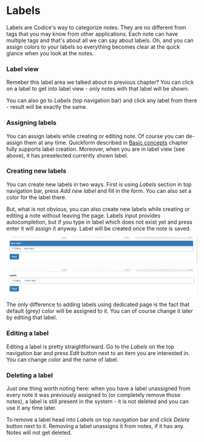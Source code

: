 # Labels

Labels are Codice's way to categorize notes. They are no different from tags that you may
know from other applications. Each note can have multiple tags and that's about all we can
say about labels. Oh, and you can assign colors to your labels so everything becomes clear
at the quick glance when you look at the notes.

### Label view
Remeber this label area we talked about in previous chapter? You can click on a label
to get into label view - only notes with that label will be shown.

You can also go to *Labels* (top navigation bar) and click any label from there - result
will be exactly the same.

### Assigning labels
You can assign labels while creating or editing note. Of course you can de-assign them at
any time. Quickform described in [Basic concepts](basics) chapter fully supports label
creation. Moreover, when you are in label view (see above), it has preselected currently
shown label.

### Creating new labels
You can create new labels in two ways. First is using *Labels* section in top navigation bar,
press *Add new label* and fill in the form. You can also set a color for the label there.

But, what is not obvious, you can also create new labels while creating or editing a note
without leaving the page. Labels input provides autocompletion, but if you type in label which
does not exist yet and press enter it will assign it anyway. Label will be created once the
note is saved.

![Adding new label](images/adding-label.png)

![Adding new label](images/adding-label-2.png)

The only difference to adding labels using dedicated page is the fact that default (grey)
color will be assigned to it. You can of course change it later by editing that label.

### Editing a label
Editing a label is pretty straightforward. Go to the *Labels* on the top navigation bar
and press *Edit* button next to an item you are interested in. You can change color
and the name of label.

### Deleting a label
Just one thing worth noting here: when you have a label unassigned from every note
it was previously assigned to (or completely remove those notes), a label is still
present in the system - it is not deleted and you can use it any time later.

To remove a label head into *Labels* on top navigation bar and click *Delete* button next
to it. Removing a label unassigns it from notes, if it has any. Notes will not get deleted.

